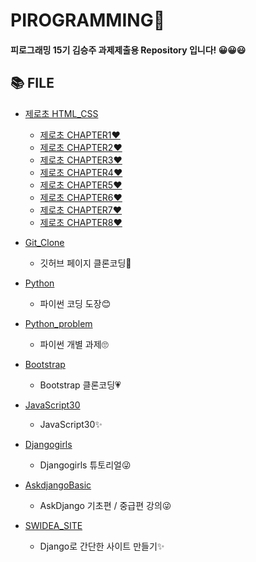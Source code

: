 # PIROGRAMMING🎉
 
#### 피로그래밍 15기 김승주 과제제출용 Repository 입니다! 😀😀😃  


## 📚 FILE
+ [제로초 HTML_CSS](https://github.com/piro15/KimSeungju/tree/master/%EC%A0%9C%EB%A1%9C%EC%B4%88%20HTML_CSS)  

  + [제로초 CHAPTER1❤](https://github.com/piro15/KimSeungju/tree/master/%EC%A0%9C%EB%A1%9C%EC%B4%88%20HTML_CSS/Chapter1) 
  + [제로초 CHAPTER2❤](https://github.com/piro15/KimSeungju/tree/master/%EC%A0%9C%EB%A1%9C%EC%B4%88%20HTML_CSS/Chapter2)
  + [제로초 CHAPTER3❤](https://github.com/piro15/KimSeungju/tree/master/%EC%A0%9C%EB%A1%9C%EC%B4%88%20HTML_CSS/Chapter3) 
  + [제로초 CHAPTER4❤](https://github.com/piro15/KimSeungju/tree/master/%EC%A0%9C%EB%A1%9C%EC%B4%88%20HTML_CSS/Chapter4) 
  + [제로초 CHAPTER5❤](https://github.com/piro15/KimSeungju/tree/master/%EC%A0%9C%EB%A1%9C%EC%B4%88%20HTML_CSS/Chapter5) 
  + [제로초 CHAPTER6❤](https://github.com/piro15/KimSeungju/tree/master/%EC%A0%9C%EB%A1%9C%EC%B4%88%20HTML_CSS/Chapter6) 
  + [제로초 CHAPTER7❤](https://github.com/piro15/KimSeungju/tree/master/%EC%A0%9C%EB%A1%9C%EC%B4%88%20HTML_CSS/Chapter7)
  + [제로초 CHAPTER8❤](https://github.com/piro15/KimSeungju/tree/master/%EC%A0%9C%EB%A1%9C%EC%B4%88%20HTML_CSS/Chapter8)  

+ [Git_Clone](https://github.com/piro15/KimSeungju/tree/master/Git_Clone)  

  + 깃허브 페이지 클론코딩🧡

+ [Python](https://github.com/piro15/KimSeungju/tree/master/Python) 
   + 파이썬 코딩 도장😊

+ [Python_problem](https://github.com/piro15/KimSeungju/tree/master/python_problem) 
   + 파이썬 개별 과제🙄

+ [Bootstrap](https://github.com/piro15/KimSeungju/tree/master/Bootstrap) 
   + Bootstrap 클론코딩💗
  
+ [JavaScript30](https://github.com/piro15/KimSeungju/tree/master/JavaScript30) 
   + JavaScript30✨

+ [Djangogirls](https://github.com/piro15/KimSeungju/tree/master/Djangogirls)  
   + Djangogirls 튜토리얼😜

+ [AskdjangoBasic](https://github.com/piro15/KimSeungju/tree/master/AskdjangoBasic)  
   + AskDjango 기초편 / 중급편 강의😜
   
+ [SWIDEA_SITE](https://github.com/piro15/KimSeungju/tree/master/SWIDEA_SITE) 
   + Django로 간단한 사이트 만들기✨
